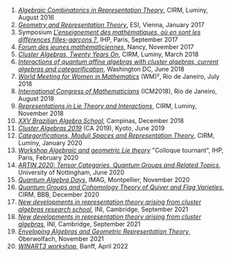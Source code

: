 ﻿---
Title : List of conferences I attended

date: "2020-01-16"
---


1. *[Algebraic Combinatorics in Representation Theory](https://conferences.cirm-math.fr/1490.html)*, CIRM, Luminy, August 2016
2. *[Geometry and Representation Theory](https://imsc.uni-graz.at/baur/ESI2017/)*, ESI, Vienna, January 2017
3. Symposium [*L'enseignement des mathématiques, où en sont les différences filles-garçons ?*](http://www.femmes-et-maths.fr/index.php?page=blog_lire&id=220), IHP, Paris, September 2017
4. [*Forum des jeunes mathématiciennes*](http://forum2017.iecl.univ-lorraine.fr/), Nancy, November 2017
5. [*Cluster Algebras, Twenty Years On*](https://conferences.cirm-math.fr/1777.html), CIRM, Luminy, March 2018
6. *[Interactions of quantum affine algebras with cluster algebras, current algebras and categorification](https://quantumaffine2018.catholic.edu/)*, Washington DC, June 2018
7. *[World Meeting for Women in Mathematics](https://www.worldwomeninmaths.org/)* (WM)², Rio de Janeiro, July 2018
8. *[International Congress of Mathematicians](http://www.icm2018.org/portal/main.html)* (ICM2018), Rio de Janeiro, August 2018
9. *[Representations in Lie Theory and Interactions](https://conferences.cirm-math.fr/1817.html)*, CIRM, Luminy, November 2018
10. *[XXV Brazilian Algebra School](http://www.ime.unicamp.br/~ea25/index.html)*, Campinas, December 2018
11. *[Cluster Algebras 2019](https://sites.google.com/view/clusteralg19)* (CA 2019), Kyoto, June 2019
12. *[Categorifications, Moduli Spaces and Representation Theory](https://conferences.cirm-math.fr/2134.html)*, CIRM, Luminy, January 2020
13. *[Workshop Algebraic and geometric Lie theory](https://www.math.u-psud.fr/~plamondon/colloqueTournant/)* "Colloque tournant", IHP, Paris, February 2020
14. *[ARTIN 2020: Tensor Categories, Quantum Groups and Related Topics](https://www.nottingham.ac.uk/mathematics/events/workshops/artin-2020.aspx)*, University of Nottingham, June 2020
15. *[Quantum Algebra Days](https://damienespadon.wixsite.com/dersympapp/quantum-algebra-days)*, IMAG, Montpellier, November 2020
16. *[Quantum Groups and Cohomology Theory of Quiver and Flag Varieties](https://conferences.cirm-math.fr/2221.html)*, CIRM, BBB, December 2020
17. *[New developments in representation theory arising from cluster algebras research school](https://www.newton.ac.uk/event/carw01/)*, INI, Cambridge, September 2021
18. *[New developments in representation theory arising from cluster algebras](https://www.newton.ac.uk/event/carw02/)*, INI, Cambridge, September 2021
19. *[Enveloping Algebras and Geometric Representation Theory](https://www.mfo.de/occasion/2144/www_view)*, Oberwolfach, November 2021
20. *[WINART3 workshop](http://women-in-ncalg-repthy.org/conferences/winart3-workshop/)*, Banff, April 2022 